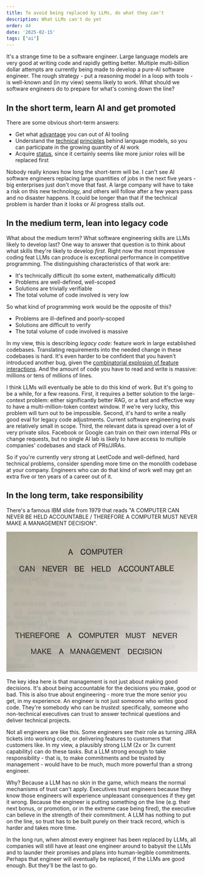```yaml
---
title: To avoid being replaced by LLMs, do what they can't
description: What LLMs can't do yet
order: 44
date: '2025-02-15'
tags: ["ai"]
---
```


It's a strange time to be a software engineer. Large language models are very good at writing code and rapidly getting better. Multiple multi-billion dollar attempts are currently being made to develop a pure-AI software engineer. The rough strategy - put a reasoning model in a loop with tools - is well-known and (in my view) seems likely to work. What should we software engineers do to prepare for what's coming down the line?

## In the short term, learn AI and get promoted

There are some obvious short-term answers:

- Get what [advantage](/how-i-use-llms) you can out of AI tooling
- Understand the [technical](/how-llms-work) [principles](/mcts-and-llms) behind language models, so you can participate in the growing quantity of AI work
- Acquire [status](/how-to-ship), since it certainly seems like more junior roles will be replaced first

Nobody really knows how long the short-term will be. I can't see AI software engineers replacing large quantities of jobs in the next five years - big enterprises just don't move that fast. A large company will have to take a risk on this new technology, and others will follow after a few years pass and no disaster happens. It could be longer than that if the technical problem is harder than it looks or AI progress stalls out.

## In the medium term, lean into legacy code

What about the medium term? What software engineering skills are LLMs likely to develop last? One way to answer that question is to think about what skills they're likely to develop _first_. Right now the most impressive coding feat LLMs can produce is exceptional performance in competitive programming. The distinguishing characteristics of that work are:

- It's technically difficult (to some extent, mathematically difficult)
- Problems are well-defined, well-scoped
- Solutions are trivially verifiable
- The total volume of code involved is very low

So what kind of programming work would be the opposite of this?

- Problems are ill-defined and poorly-scoped
- Solutions are difficult to verify
- The total volume of code involved is massive

In my view, this is describing _legacy code_: feature work in large established codebases. Translating requirements into the needed change in these codebases is hard. It's even harder to be confident that you haven't introduced another bug, given the [combinatorial explosion of feature interactions](/large-established-codebases). And the amount of code you have to read and write is massive: millions or tens of millions of lines.

I think LLMs will eventually be able to do this kind of work. But it's going to be a while, for a few reasons. First, it requires a better solution to the large-context problem: either significantly better RAG, or a fast and effective way to have a multi-million-token context window. If we're very lucky, this problem will turn out to be impossible. Second, it's hard to write a really good eval for legacy code adjustments. Current software engineering evals are relatively small in scope. Third, the relevant data is spread over a lot of very private silos. Facebook or Google can train on their own internal PRs or change requests, but no single AI lab is likely to have access to multiple companies' codebases and stack of PRs/JIRAs.

So if you're currently very strong at LeetCode and well-defined, hard technical problems, consider spending more time on the monolith codebase at your company. Engineers who can do that kind of work well may get an extra five or ten years of a career out of it.

## In the long term, take responsibility

There's a famous IBM slide from 1979 that reads "A COMPUTER CAN NEVER BE HELD ACCOUNTABLE / THEREFORE A COMPUTER MUST NEVER MAKE A MANAGEMENT DECISION".

![ibm](ibm.jpg)

The key idea here is that management is not just about making good decisions. It's about being accountable for the decisions you make, good or bad. This is also true about engineering - more true the more senior you get, in my experience. An engineer is not just someone who writes good code. They're somebody who can be _trusted_: specifically, someone who non-technical executives can trust to answer technical questions and deliver technical projects.

Not all engineers are like this. Some engineers see their role as turning JIRA tickets into working code, or delivering features to customers that customers like. In my view, a plausibly strong LLM (2x or 3x current capability) can do these tasks. But a LLM strong enough to take responsibility - that is, to make commitments and be trusted by management - would have to be much, much more powerful than a strong engineer.

Why? Because a LLM has no skin in the game, which means the normal mechanisms of trust can't apply. Executives trust engineers because they know those engineers will experience unpleasant consequences if they get it wrong. Because the engineer is putting something on the line (e.g. their next bonus, or promotion, or in the extreme case being fired), the executive can believe in the strength of their commitment. A LLM has nothing to put on the line, so trust has to be built purely on their track record, which is harder and takes more time.

In the long run, when almost every engineer has been replaced by LLMs, all companies will still have at least one engineer around to babysit the LLMs and to launder their promises and plans into human-legible commitments. Perhaps that engineer will eventually be replaced, if the LLMs are good enough. But they'll be the last to go.